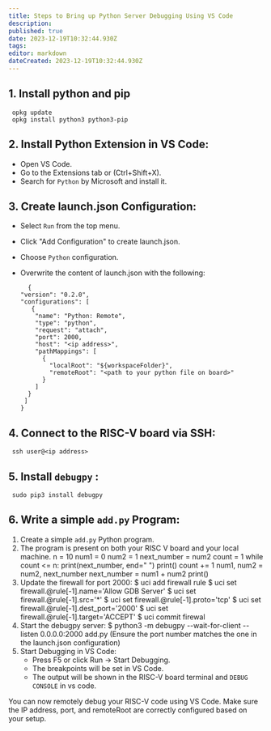```yaml
---
title: Steps to Bring up Python Server Debugging Using VS Code
description: 
published: true
date: 2023-12-19T10:32:44.930Z
tags: 
editor: markdown
dateCreated: 2023-12-19T10:32:44.930Z
---
```



## 1. Install python and pip
     opkg update 
     opkg install python3 python3-pip
## 2. Install Python Extension in VS Code:
 - Open VS Code.
 - Go to the Extensions tab or (Ctrl+Shift+X).
 - Search for `Python` by Microsoft and install it.
## 3. Create launch.json Configuration:
- Select `Run` from the top menu.
- Click "Add Configuration" to create launch.json.
- Choose `Python` configuration.
- Overwrite the content of launch.json with the following:

        {
      "version": "0.2.0",
      "configurations": [
         {
          "name": "Python: Remote",
          "type": "python",
          "request": "attach",
          "port": 2000,
          "host": "<ip address>",
          "pathMappings": [
            {
              "localRoot": "${workspaceFolder}",
              "remoteRoot": "<path to your python file on board>"
            }
          ]
        }
       ]
      }
## 4. Connect to the RISC-V board via SSH:
     ssh user@<ip address>
## 5. Install `debugpy` :
     sudo pip3 install debugpy
## 6. Write a simple `add.py` Program:
  1. Create a simple `add.py` Python program. 
  2. The program is present on both your RISC V board and your local machine.
    n = 10
    num1 = 0
    num2 = 1
    next_number = num2
    count = 1
    while count <= n:
        print(next_number, end=" ")
        print()
        count += 1
        num1, num2 = num2, next_number
        next_number = num1 + num2
    print()
7. Update the firewall for port 2000:
    $ uci add firewall rule
    $ uci set firewall.@rule[-1].name='Allow GDB Server'
    $ uci set firewall.@rule[-1].src='*'
    $ uci set firewall.@rule[-1].proto='tcp'
    $ uci set firewall.@rule[-1].dest_port='2000'
    $ uci set firewall.@rule[-1].target='ACCEPT'
    $ uci commit firewal
8. Start the debugpy server:
    $ python3 -m debugpy --wait-for-client --listen 0.0.0.0:2000 add.py
        (Ensure the port number matches the one in the launch.json configuration)
9. Start Debugging in VS Code:
    - Press F5 or click Run -> Start Debugging.
    - The breakpoints will be set in VS Code.
    - The output will be shown in the RISC-V board terminal and `DEBUG CONSOLE` in vs code.

You can now remotely debug your RISC-V code using VS Code. Make sure the IP address, port, and remoteRoot are correctly configured based on your setup.

